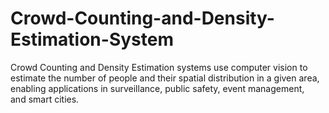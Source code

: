 # Crowd-Counting-and-Density-Estimation-System
Crowd Counting and Density Estimation systems use computer vision to estimate the number of people and their spatial distribution in a given area, enabling applications in surveillance, public safety, event management, and smart cities.

